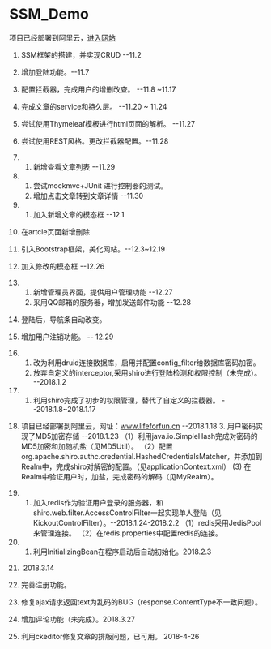 # SSM_Demo  
项目已经部署到阿里云，[进入网站](www.lifeforfun.cn "lifeforfun")

1. SSM框架的搭建，并实现CRUD --11.2
2. 增加登陆功能。--11.7
3. 配置拦截器，完成用户的增删改查。 --11.8 ~11.17
4. 完成文章的service和持久层。  --11.20 ~ 11.24
5. 尝试使用Thymeleaf模板进行html页面的解析。 --11.27
6. 尝试使用REST风格。更改拦截器配置。--11.28
  7. 1. 新增查看文章列表    --11.29
7. 1. 尝试mockmvc+JUnit 进行控制器的测试。
    2. 增加点击文章转到文章详情   --11.30

8. 1. 加入新增文章的模态框 --12.1
  2. 在artcle页面新增删除 
  3. 引入Bootstrap框架，美化网站。--12.3~12.19
  4. 加入修改的模态框    --12.26

9. 1. 新增管理员界面，提供用户管理功能 --12.27
     2. 采用QQ邮箱的服务器，增加发送邮件功能 --12.28
  10. 登陆后，导航条自动改变。
  11. 增加用户注销功能。            -- 12.29

12. 1. 改为利用druid连接数据库，启用并配置config_filter给数据库密码加密。 
    2. 放弃自定义的interceptor,采用shiro进行登陆检测和权限控制（未完成）。 --2018.1.2

13. 1. 利用shiro完成了初步的权限管理，替代了自定义的拦截器。 --2018.1.8~2018.1.17
   2. 项目已经部署到阿里云，网址：www.lifeforfun.cn   --2018.1.18
    3. 用户密码实现了MD5加密存储  --2018.1.23
      （1）利用java.io.SimpleHash完成对密码的MD5加密和加随机盐（见MD5Util）。
       （2）配置org.apache.shiro.authc.credential.HashedCredentialsMatcher，并添加到Realm中，完成shiro对解密的配置。（见applicationContext.xml）
        (3) 在Realm中验证用户时，加盐，完成密码的解码（见MyRealm）。

14. 1. 加入redis作为验证用户登录的服务器，和shiro.web.filter.AccessControlFilter一起实现单人登陆（见KickoutControlFilter）。--2018.1.24-2018.2.2
       （1）redis采用JedisPool来管理连接。
       （2）在redis.properties中配置redis的连接。
15. 1. 利用InitializingBean在程序启动后自动初始化。2018.2.3
16. ​    2018.3.14
   1. 完善注册功能。
   2. 修复ajax请求返回text为乱码的BUG（response.ContentType不一致问题）。
17. 增加评论功能（未完成）。2018.3.27
18. 利用ckeditor修复文章的排版问题，已可用。 2018-4-26

